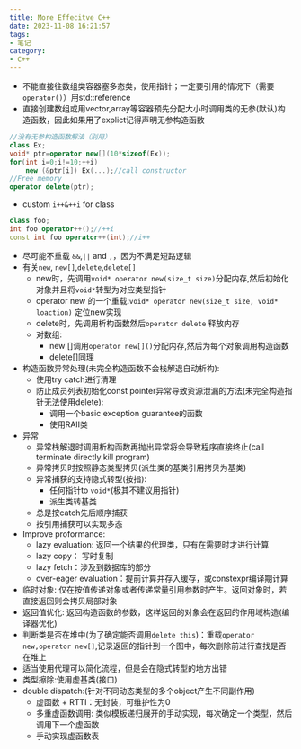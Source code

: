 ```yaml
---
title: More Effecitve C++
date: 2023-11-08 16:21:57
tags:
- 笔记
category:
- C++
---
```


- 不能直接往数组类容器塞多态类，使用指针；一定要引用的情况下（需要`operator()`）用std::reference
- 直接创建数组或用vector,array等容器预先分配大小时调用类的无参(默认)构造函数，因此如果用了explict记得声明无参构造函数

```c++
//没有无参构造函数解法（别用）
class Ex;
void* ptr=operator new[](10*sizeof(Ex));
for(int i=0;i!=10;++i)
    new (&ptr[i]) Ex(...);//call constructor
//Free memory
operator delete(ptr);
```

- custom `i++&++i` for class

```c++
class foo;
int foo operator++();//++i
const int foo operator++(int);//i++
```

- 尽可能不重载 `&&`,`||` and `,`，因为不满足短路逻辑
- 有关`new`, `new[]`,`delete`,`delete[]`
  - new时，先调用`void* operator new(size_t size)`分配内存,然后初始化对象并且将`void*`转型为对应类型指针
  - operator new 的一个重载:`void* operator new(size_t size, void* loaction)` 定位new实现
  - delete时，先调用析构函数然后`operator delete` 释放内存
  - 对数组:
    - new []调用`operator new[]()`分配内存,然后为每个对象调用构造函数
    - delete[]同理
- 构造函数异常处理(未完全构造函数不会栈解退自动析构):
  - 使用try catch进行清理
  - 防止成员列表初始化const pointer异常导致资源泄漏的方法(未完全构造指针无法使用delete):
    - 调用一个basic exception guarantee的函数
    - 使用RAII类
- 异常
  - 异常栈解退时调用析构函数再抛出异常将会导致程序直接终止(call terminate directly kill program)
  - 异常拷贝时按照静态类型拷贝(派生类的基类引用拷贝为基类)
  - 异常捕获的支持隐式转型(按指):
    - 任何指针to `void*`(极其不建议用指针)
    - 派生类转基类
  - 总是按catch先后顺序捕获
  - 按引用捕获可以实现多态
- Improve proformance:
  - lazy evaluation: 返回一个结果的代理类，只有在需要时才进行计算
  - lazy copy： 写时复制
  - lazy fetch：涉及到数据库的部分
  - over-eager evaluation：提前计算并存入缓存，或constexpr编译期计算
- 临时对象: 仅在按值传递对象或者传递常量引用参数时产生。返回对象时，若直接返回则会拷贝局部对象
- 返回值优化: 返回构造函数的参数，这样返回的对象会在返回的作用域构造(编译器优化)
- 判断类是否在堆中(为了确定能否调用`delete this`)：重载`operator new,operator new[]`,记录返回的指针到一个图中，每次删除前进行查找是否在堆上
- 适当使用代理可以简化流程，但是会在隐式转型的地方出错
- 类型擦除:使用虚基类(接口)
- double dispatch:(针对不同动态类型的多个object产生不同副作用)
  - 虚函数 + RTTI：无封装，可维护性为0
  - 多重虚函数调用: 类似模板递归展开的手动实现，每次确定一个类型，然后调用下一个虚函数
  - 手动实现虚函数表

